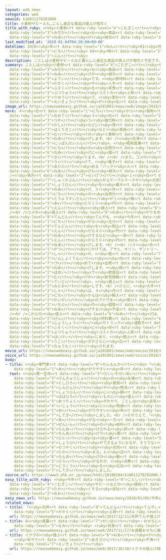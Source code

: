 ```yaml
---
layout: web_news
categories: web
newsid: k10011278281000
title: 小麦粉やビールも…ことし身近な食品の値上げ相次ぐ
title_with_ruby: <ruby>小麦粉<rt data-ruby-level="4">こむぎこ</rt></ruby>やビールも…ことし<ruby>身近<rt
  data-ruby-level="3">みぢか</rt></ruby>な<ruby>食品<rt data-ruby-level="3">しょくひん</rt></ruby>の<ruby>値上<rt
  data-ruby-level="6">ねあ</rt></ruby>げ<ruby>相次<rt data-ruby-level="3">あいつ</rt></ruby>ぐ
last_modified_at: '2018-01-04T04:20:00+09:00'
datetime: 2018<ruby>年<rt data-ruby-level="1">ねん</rt></ruby>01<ruby>月<rt data-ruby-level="1">がつ</rt></ruby>04<ruby>日<rt
  data-ruby-level="1">にち</rt></ruby> 04<ruby>時<rt data-ruby-level="2">じ</rt></ruby>20<ruby>分<rt
  data-ruby-level="2">ふん</rt></ruby>
description: ことしは小麦粉やビールなど暮らしに身近な食品の値上げが相次ぐ予定です。原材料価格や人手不足を背景とした物流コストの上昇などが理由で、家計への影響が広がりそうです。
summary: ことしは<ruby>小麦粉<rt data-ruby-level="4">こむぎこ</rt></ruby>やビールなど<ruby>暮<rt data-ruby-level="6">く</rt></ruby>らしに<ruby>身近<rt
  data-ruby-level="3">みぢか</rt></ruby>な<ruby>食品<rt data-ruby-level="3">しょくひん</rt></ruby>の<ruby>値上<rt
  data-ruby-level="6">ねあ</rt></ruby>げが<ruby>相次<rt data-ruby-level="3">あいつ</rt></ruby>ぐ<ruby>予定<rt
  data-ruby-level="3">よてい</rt></ruby>です。<ruby>原材料<rt data-ruby-level="4">げんざいりょう</rt></ruby><ruby>価格<rt
  data-ruby-level="5">かかく</rt></ruby>や<ruby>人手<rt data-ruby-level="1">ひとで</rt></ruby><ruby>不足<rt
  data-ruby-level="4">ぶそく</rt></ruby>を<ruby>背景<rt data-ruby-level="6">はいけい</rt></ruby>とした<ruby>物流<rt
  data-ruby-level="3">ぶつりゅう</rt></ruby>コストの<ruby>上昇<rt data-ruby-level="7">じょうしょう</rt></ruby>などが<ruby>理由<rt
  data-ruby-level="3">りゆう</rt></ruby>で、<ruby>家計<rt data-ruby-level="2">かけい</rt></ruby>への<ruby>影響<rt
  data-ruby-level="7">えいきょう</rt></ruby>が<ruby>広<rt data-ruby-level="2">ひろ</rt></ruby>がりそうです。
image_url: https://newswebeasy.github.io/ja201801/news/web/image/2018/01/04/K10011278281_1801040605_1801041738_01_03.jpg
more: ４<ruby>日<rt data-ruby-level="1">にち</rt></ruby>から<ruby>製粉<rt data-ruby-level="5">せいふん</rt></ruby><ruby>大手<rt
  data-ruby-level="1">おおて</rt></ruby>３<ruby>社<rt data-ruby-level="2">しゃ</rt></ruby>がそろってパンなどに<ruby>使<rt
  data-ruby-level="3">つか</rt></ruby>う<ruby>強力粉<rt data-ruby-level="4">きょうりきこ</rt></ruby>やお<ruby>菓子<rt
  data-ruby-level="7">かし</rt></ruby>などに<ruby>使<rt data-ruby-level="3">つか</rt></ruby>う<ruby>薄力粉<rt
  data-ruby-level="7">はくりきこ</rt></ruby>など<ruby>家庭<rt data-ruby-level="3">かてい</rt></ruby><ruby>向<rt
  data-ruby-level="3">む</rt></ruby>けの<ruby>小麦粉<rt data-ruby-level="4">こむぎこ</rt></ruby>を<ruby>値上<rt
  data-ruby-level="6">ねあ</rt></ruby>げします。<br /><ruby>日清<rt data-ruby-level="8">にっしん</rt></ruby>フーズ、<ruby>日本製粉<rt
  data-ruby-level="5">にっぽんせいふん</rt></ruby>、<ruby>昭和産業<rt data-ruby-level="4">しょうわさんぎょう</rt></ruby>が４<ruby>日<rt
  data-ruby-level="1">にち</rt></ruby>の<ruby>出荷分<rt data-ruby-level="7">しゅっかぶん</rt></ruby>からいずれも１％から４％の<ruby>値上<rt
  data-ruby-level="6">ねあ</rt></ruby>げに<ruby>踏<rt data-ruby-level="7">ふ</rt></ruby>み<ruby>切<rt
  data-ruby-level="7">き</rt></ruby>ります。<br /><br />また、コメの<ruby>値上<rt data-ruby-level="6">ねあ</rt></ruby>がりを<ruby>受<rt
  data-ruby-level="3">う</rt></ruby>けて、<ruby>電子<rt data-ruby-level="2">でんし</rt></ruby>レンジで<ruby>温<rt
  data-ruby-level="3">あたた</rt></ruby>める「パック<ruby>入<rt data-ruby-level="1">い</rt></ruby>りごはん」の<ruby>値上<rt
  data-ruby-level="6">ねあ</rt></ruby>げも<ruby>相次<rt data-ruby-level="3">あいつ</rt></ruby>ぎます。<br
  /><ruby>来月<rt data-ruby-level="2">らいげつ</rt></ruby>１<ruby>日<rt data-ruby-level="1">にち</rt></ruby>の<ruby>出荷分<rt
  data-ruby-level="7">しゅっかぶん</rt></ruby>からテーブルマークが<ruby>大部分<rt data-ruby-level="3">だいぶぶん</rt></ruby>の<ruby>商品<rt
  data-ruby-level="3">しょうひん</rt></ruby>を<ruby>最大<rt data-ruby-level="4">さいだい</rt></ruby>で１７％の<ruby>値上<rt
  data-ruby-level="6">ねあ</rt></ruby>げ、３<ruby>月<rt data-ruby-level="1">がつ</rt></ruby>１<ruby>日<rt
  data-ruby-level="1">にち</rt></ruby>の<ruby>出荷分<rt data-ruby-level="7">しゅっかぶん</rt></ruby>から<ruby>東洋水産<rt
  data-ruby-level="4">とうようすいさん</rt></ruby>が１<ruby>個<rt data-ruby-level="5">こ</rt></ruby><ruby>当<rt
  data-ruby-level="2">あ</rt></ruby>たり１０<ruby>円<rt data-ruby-level="1">えん</rt></ruby>から１５<ruby>円<rt
  data-ruby-level="1">えん</rt></ruby><ruby>値上<rt data-ruby-level="6">ねあ</rt></ruby>げします。<br
  /><br />コメの<ruby>値上<rt data-ruby-level="6">ねあ</rt></ruby>がりをめぐっては、<ruby>外食<rt data-ruby-level="2">がいしょく</rt></ruby>チェーンの<ruby>天丼<rt
  data-ruby-level="8">てんどん</rt></ruby>てんやも、<ruby>今月<rt data-ruby-level="2">こんげつ</rt></ruby>１１<ruby>日<rt
  data-ruby-level="1">にち</rt></ruby>から<ruby>主力<rt data-ruby-level="3">しゅりょく</rt></ruby>の<ruby>天丼<rt
  data-ruby-level="8">てんどん</rt></ruby>を<ruby>税込<rt data-ruby-level="7">ぜいこ</rt></ruby>みで５００<ruby>円<rt
  data-ruby-level="1">えん</rt></ruby>から４０<ruby>円<rt data-ruby-level="1">えん</rt></ruby><ruby>値上<rt
  data-ruby-level="6">ねあ</rt></ruby>げするなど<ruby>一部<rt data-ruby-level="3">いちぶ</rt></ruby>のメニューを１０<ruby>円<rt
  data-ruby-level="1">えん</rt></ruby>から５０<ruby>円<rt data-ruby-level="1">えん</rt></ruby><ruby>値上<rt
  data-ruby-level="6">ねあ</rt></ruby>げします。<br /><br />３<ruby>月<rt data-ruby-level="1">がつ</rt></ruby>から４<ruby>月<rt
  data-ruby-level="1">がつ</rt></ruby>にかけては、アサヒ、キリン、サントリー、サッポロの<ruby>大手<rt data-ruby-level="1">おおて</rt></ruby>ビールメーカー４<ruby>社<rt
  data-ruby-level="2">しゃ</rt></ruby>が、<ruby>瓶<rt data-ruby-level="7">びん</rt></ruby>ビールや<ruby>飲食店<rt
  data-ruby-level="3">いんしょくてん</rt></ruby><ruby>向<rt data-ruby-level="3">む</rt></ruby>けにたる<ruby>詰<rt
  data-ruby-level="7">づ</rt></ruby>めで<ruby>出荷<rt data-ruby-level="7">しゅっか</rt></ruby>するビールなどを<ruby>値上<rt
  data-ruby-level="6">ねあ</rt></ruby>げします。<ruby>瓶<rt data-ruby-level="7">びん</rt></ruby>ビールの<ruby>場合<rt
  data-ruby-level="2">ばあい</rt></ruby>で<ruby>飲食店<rt data-ruby-level="3">いんしょくてん</rt></ruby><ruby>向<rt
  data-ruby-level="3">む</rt></ruby>けの<ruby>卸売価格<rt data-ruby-level="7">おろしうりかかく</rt></ruby>が１０％<ruby>程度<rt
  data-ruby-level="5">ていど</rt></ruby>、<ruby>値上<rt data-ruby-level="6">ねあ</rt></ruby>がりする<ruby>見通<rt
  data-ruby-level="2">みとお</rt></ruby>しです。<br />さらに、<ruby>大手<rt data-ruby-level="1">おおて</rt></ruby>ビール４<ruby>社<rt
  data-ruby-level="2">しゃ</rt></ruby>は、４<ruby>月<rt data-ruby-level="1">がつ</rt></ruby>１<ruby>日<rt
  data-ruby-level="1">にち</rt></ruby>からは<ruby>輸入<rt data-ruby-level="5">ゆにゅう</rt></ruby>ワインと<ruby>海外<rt
  data-ruby-level="2">かいがい</rt></ruby>のブドウを<ruby>使<rt data-ruby-level="3">つか</rt></ruby>った<ruby>一部<rt
  data-ruby-level="3">いちぶ</rt></ruby>の<ruby>国産<rt data-ruby-level="4">こくさん</rt></ruby>ワインを３％から６％<ruby>値上<rt
  data-ruby-level="6">ねあ</rt></ruby>げする<ruby>予定<rt data-ruby-level="3">よてい</rt></ruby>です。<br
  /><br />これらの<ruby>値上<rt data-ruby-level="6">ねあ</rt></ruby>げは、コメや<ruby>小麦<rt data-ruby-level="2">こむぎ</rt></ruby>、ブドウといった<ruby>原<rt
  data-ruby-level="2">げん</rt></ruby><ruby>材料費<rt data-ruby-level="4">ざいりょうひ</rt></ruby>の<ruby>上昇<rt
  data-ruby-level="7">じょうしょう</rt></ruby>やトラック<ruby>運転手<rt data-ruby-level="3">うんてんしゅ</rt></ruby>の<ruby>不足<rt
  data-ruby-level="4">ふそく</rt></ruby>に<ruby>伴<rt data-ruby-level="7">ともな</rt></ruby>う<ruby>物流<rt
  data-ruby-level="3">ぶつりゅう</rt></ruby>コストの<ruby>上昇<rt data-ruby-level="7">じょうしょう</rt></ruby>などが<ruby>背景<rt
  data-ruby-level="6">はいけい</rt></ruby>にあり、<ruby>値上<rt data-ruby-level="6">ねあ</rt></ruby>げの<ruby>動<rt
  data-ruby-level="3">うご</rt></ruby>きがさらに<ruby>広<rt data-ruby-level="2">ひろ</rt></ruby>がるのか<ruby>注目<rt
  data-ruby-level="3">ちゅうもく</rt></ruby>されます。
movie_url: https://newswebeasy.github.io/ja201801/news/web/movie/2018/01/04/k10011278281_201801041736_201801041738.mp4
voice_url: https://newswebeasy.github.io/ja201801/news/web/voice/2018/01/04/k10011278281_201801041736_201801041738.mp3
body:
- title: <ruby>専門家<rt data-ruby-level="6">せんもんか</rt></ruby>「<ruby>物価<rt data-ruby-level="5">ぶっか</rt></ruby>が<ruby>上<rt
    data-ruby-level="1">あ</rt></ruby>がりやすい<ruby>年<rt data-ruby-level="1">とし</rt></ruby>に」
  text: <ruby>第一生命<rt data-ruby-level="3">だいいちせいめい</rt></ruby><ruby>経済<rt data-ruby-level="6">けいざい</rt></ruby><ruby>研究所<rt
    data-ruby-level="3">けんきゅうじょ</rt></ruby>の<ruby>永濱<rt data-ruby-level="8">ながはま</rt></ruby><ruby>利廣<rt
    data-ruby-level="8">としひろ</rt></ruby><ruby>首席<rt data-ruby-level="4">しゅせき</rt></ruby>エコノミストは「<ruby>人件費<rt
    data-ruby-level="5">じんけんひ</rt></ruby>や<ruby>物流<rt data-ruby-level="3">ぶつりゅう</rt></ruby>コストはすべての<ruby>商品<rt
    data-ruby-level="3">しょうひん</rt></ruby>に<ruby>関<rt data-ruby-level="8">かか</rt></ruby>わっているので、<ruby>幅広<rt
    data-ruby-level="7">はばひろ</rt></ruby>いものに<ruby>値上<rt data-ruby-level="6">ねあ</rt></ruby>げ<ruby>圧力<rt
    data-ruby-level="5">あつりょく</rt></ruby>がかかり、ことしは<ruby>去年<rt data-ruby-level="3">きょねん</rt></ruby><ruby>以上<rt
    data-ruby-level="4">いじょう</rt></ruby>に<ruby>物価<rt data-ruby-level="5">ぶっか</rt></ruby>が<ruby>上<rt
    data-ruby-level="1">あ</rt></ruby>がりやすい<ruby>年<rt data-ruby-level="1">とし</rt></ruby>になるだろう」と<ruby>指摘<rt
    data-ruby-level="7">してき</rt></ruby>しました。<br />そのうえで、「<ruby>物価<rt data-ruby-level="5">ぶっか</rt></ruby>が<ruby>上<rt
    data-ruby-level="1">あ</rt></ruby>がる<ruby>一方<rt data-ruby-level="2">いっぽう</rt></ruby>で、まんべんなく<ruby>全員<rt
    data-ruby-level="3">ぜんいん</rt></ruby>の<ruby>給料<rt data-ruby-level="4">きゅうりょう</rt></ruby>が<ruby>賃上<rt
    data-ruby-level="6">ちんあ</rt></ruby>げされる<ruby>訳<rt data-ruby-level="6">わけ</rt></ruby>ではない。<ruby>賃上<rt
    data-ruby-level="6">ちんあ</rt></ruby>げで<ruby>潤<rt data-ruby-level="7">うるお</rt></ruby>った<ruby>人<rt
    data-ruby-level="1">ひと</rt></ruby>は<ruby>豊<rt data-ruby-level="5">ゆた</rt></ruby>かな<ruby>消費<rt
    data-ruby-level="4">しょうひ</rt></ruby>ができるようになるが、そうでない<ruby>人<rt data-ruby-level="1">ひと</rt></ruby>はさらに<ruby>節約<rt
    data-ruby-level="4">せつやく</rt></ruby><ruby>志向<rt data-ruby-level="5">しこう</rt></ruby>が<ruby>高<rt
    data-ruby-level="2">たか</rt></ruby>まる」と<ruby>述<rt data-ruby-level="5">の</rt></ruby>べ、<ruby>賃上<rt
    data-ruby-level="6">ちんあ</rt></ruby>げの<ruby>動<rt data-ruby-level="3">うご</rt></ruby>きがどこまで<ruby>広<rt
    data-ruby-level="2">ひろ</rt></ruby>がるかが、<ruby>消費<rt data-ruby-level="4">しょうひ</rt></ruby>の<ruby>動向<rt
    data-ruby-level="3">どうこう</rt></ruby>を<ruby>左右<rt data-ruby-level="1">さゆう</rt></ruby>するポイントになると<ruby>指摘<rt
    data-ruby-level="7">してき</rt></ruby>しました。
source_url: https://www3.nhk.or.jp/news/html/20180104/k10011278281000.html
easy_title_with_ruby: <ruby>今年<rt data-ruby-level="8">ことし</rt></ruby>は<ruby>小麦粉<rt
  data-ruby-level="4">こむぎこ</rt></ruby>やビールなどの<ruby>値段<rt data-ruby-level="6">ねだん</rt></ruby>を<ruby>高<rt
  data-ruby-level="2">たか</rt></ruby>くする<ruby>会社<rt data-ruby-level="2">かいしゃ</rt></ruby>が<ruby>多<rt
  data-ruby-level="2">おお</rt></ruby>い
easy_news_url: https://newswebeasy.github.io/news/easy/2018/01/05/今年は小麦粉やビールなどの値段を高くする会社が多い
related_news:
- title: 「<ruby>天丼<rt data-ruby-level="8">てんどん</rt></ruby>てんや」<ruby>値上<rt data-ruby-level="6">ねあ</rt></ruby>げへ  コメ<ruby>価格<rt
    data-ruby-level="5">かかく</rt></ruby><ruby>上昇<rt data-ruby-level="7">じょうしょう</rt></ruby>などで
  url: https://newswebeasy.github.io/news/web/2017/12/11/天丼てんや値上げへ-コメ価格上昇などで
- title: お<ruby>歳暮<rt data-ruby-level="7">せいぼ</rt></ruby>・おせちに<ruby>値上<rt data-ruby-level="6">ねあ</rt></ruby>げの<ruby>波<rt
    data-ruby-level="3">なみ</rt></ruby> <ruby>背景<rt data-ruby-level="6">はいけい</rt></ruby>は
  url: https://newswebeasy.github.io/news/web/2017/11/17/お歳暮おせちに値上げの波-背景は
- title: イクラの<ruby>値上<rt data-ruby-level="6">ねあ</rt></ruby>げ<ruby>相次<rt data-ruby-level="3">あいつ</rt></ruby>ぐ
    <ruby>秋サケ<rt data-ruby-level="2">あきさけ</rt></ruby><ruby>不漁<rt data-ruby-level="4">ふりょう</rt></ruby>の<ruby>影響<rt
    data-ruby-level="7">えいきょう</rt></ruby>
  url: https://newswebeasy.github.io/news/web/2017/10/18/イクラの値上げ相次ぐ-秋サケ不漁の影響
...
```

